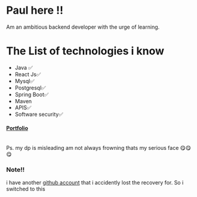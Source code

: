 <div>
<h1>Paul here !!</h1>
Am an ambitious backend developer with the urge of learning.
<h1> The List of technologies i know</h1>
  <ul>
    <li>Java ✅</li>
    <li>React Js✅</li>
    <li>Mysql✅</li>
    <li>Postgresql✅</li>
    <li>Spring Boot✅</li>
    <li>Maven</li>
    <li>APIS✅</li>
    <li>Software security✅</li>
  </ul> 
<h4><a href="https://foxbash.wordpress.com/about-me/">Portfolio</a></h4> <br>
Ps. my dp is misleading am not always frowning thats my serious face 😋😋😋
<h3>Note!!</h3> i have another <a href="https://github.com/FoxBash">github account</a> that i accidently lost the recovery for. So i switched to this 
</div>
